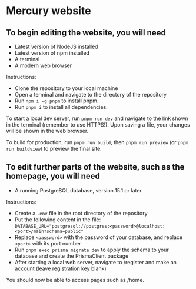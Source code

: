 # Mercury website

## To begin editing the website, you will need

- Latest version of NodeJS installed
- Latest version of npm installed
- A terminal
- A modern web browser

Instructions:

- Clone the repository to your local machine
- Open a terminal and navigate to the directory of the repository
- Run `npm i -g pnpm` to install pnpm.
- Run `pnpm i` to install all dependencies.
  
To start a local dev server, run `pnpm run dev` and navigate to the link shown in the terminal (remember to use HTTPS!). Upon saving a file, your changes will be shown in the web browser.

To build for production, run `pnpm run build`, then `pnpm run preview` (or `pnpm run buildview`) to preview the final site.

## To edit further parts of the website, such as the homepage, you will need

- A running PostgreSQL database, version 15.1 or later

Instructions:

- Create a `.env` file in the root directory of the repository
- Put the following content in the file: `DATABASE_URL="postgresql://postgres:<password>@localhost:<port>/main?schema=public"`
- Replace `<password>` with the password of your database, and replace `<port>` with its port number
- Run `pnpm exec prisma migrate dev` to apply the schema to your database and create the PrismaClient package
- After starting a local web server, navigate to /register and make an account (leave registration key blank)

You should now be able to access pages such as /home.
